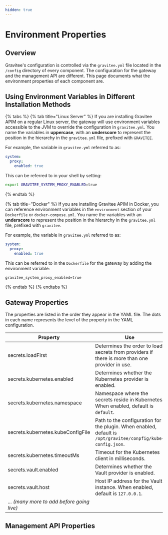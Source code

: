 ```yaml
---
hidden: true
---
```


# Environment Properties

## Overview

Gravitee's configuration is controlled via the `gravitee.yml` file located in the `/config` directory of every component. The configuration for the gateway and the management API are different. This page documents what the environment properties of each component are.

## Using Environment Variables in Different Installation Methods

{% tabs %}
{% tab title="Linux Server" %}
If you are installing Gravitee APIM on a regular Linux server, the gateway will use environment variables accessible to the JVM to override the configuration in `gravitee.yml`. You name the variables in **uppercase**, with an **underscore** to represent the position in the hierarchy in the `gravitee.yml` file, prefixed with `GRAVITEE`.&#x20;

For example, the variable in `gravitee.yml` referred to as:

```yaml
system:
  proxy:
    enabled: true
```

This can be referred to in your shell by setting:

```sh
export GRAVITEE_SYSTEM_PROXY_ENABLED=true
```
{% endtab %}

{% tab title="Docker" %}
If you are installing Gravitee APIM in Docker, you can reference environment variables in the `environment` section of your `Dockerfile` or `docker-compose.yml`. You name the variables with an **underscore** to represent the position in the hierarchy in the `gravitee.yml` file, prefixed with `gravitee`.

For example, the variable in `gravitee.yml` referred to as:

```yaml
system:
  proxy:
    enabled: true
```

This can be referred to in the `Dockerfile` for the gateway by adding the environment variable:

```properties
gravitee_system_proxy_enabled=true
```
{% endtab %}
{% endtabs %}

## Gateway Properties

The properties are listed in the order they appear in the YAML file. The dots in each name represents the level of the property in the YAML configuration.

<table><thead><tr><th width="320">Property</th><th>Use</th></tr></thead><tbody><tr><td>secrets.loadFirst</td><td>Determines the order to load secrets from providers if there is more than one provider in use.</td></tr><tr><td>secrets.kubernetes.enabled</td><td>Determines whether the Kubernetes provider is enabled.</td></tr><tr><td>secrets.kubernetes.namespace</td><td>Namespace where the secrets reside in Kubernetes. When enabled, default is <code>default</code>.</td></tr><tr><td>secrets.kubernetes.kubeConfigFile</td><td>Path to the configuration for the plugin. When enabled, default is <code>/opt/gravitee/conpfig/kube-config.json</code>.</td></tr><tr><td>secrets.kubernetes.timeoutMs</td><td>Timeout for the Kubernetes client in milliseconds.</td></tr><tr><td>secrets.vault.enabled</td><td>Determines whether the Vault provider is enabled.</td></tr><tr><td>secrets.vault.host</td><td>Host IP address for the Vault instance. When enabled, default is <code>127.0.0.1</code>.</td></tr><tr><td>... <em>(many more to add before going live)</em></td><td></td></tr></tbody></table>

## Management API Properties
